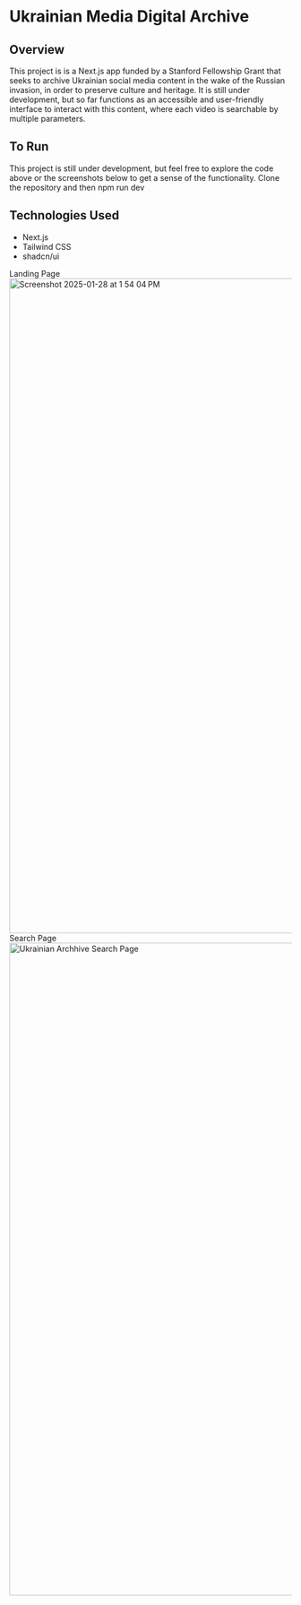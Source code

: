 # Ukrainian Media Digital Archive

## Overview
This project is is a Next.js app funded by a Stanford Fellowship Grant that seeks to archive Ukrainian social media content in the wake of the Russian invasion, in order to preserve culture and heritage. It is still under development, but so far functions as an accessible and user-friendly interface to interact with this content, where each video is searchable by multiple parameters.

## To Run
This project is still under development, but feel free to explore the code above or the screenshots below to get a sense of the functionality. Clone the repository and then npm run dev

## Technologies Used

- Next.js
- Tailwind CSS
- shadcn/ui

Landing Page
<img width="1170" alt="Screenshot 2025-01-28 at 1 54 04 PM" src="https://github.com/user-attachments/assets/404c95fa-9649-4cef-87f2-ccb8a3480b29" />
Search Page
<img width="1166" alt="Ukrainian Archhive Search Page" src="https://github.com/user-attachments/assets/5573b568-345c-4a9a-9255-9eac597ac85e" />
